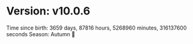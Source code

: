 # Version: v10.0.6
Time since birth: 3659 days, 87816 hours, 5268960 minutes, 316137600 seconds
Season: Autumn 🍁
